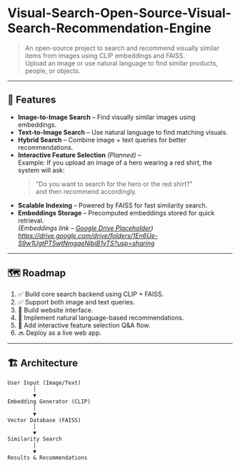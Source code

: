 # Visual-Search-Open-Source-Visual-Search-Recommendation-Engine
> An open-source project to search and recommend visually similar items from images using CLIP embeddings and FAISS.  
> Upload an image or use natural language to find similar products, people, or objects.

---

## 🚀 Features
- **Image-to-Image Search** – Find visually similar images using embeddings.
- **Text-to-Image Search** – Use natural language to find matching visuals.
- **Hybrid Search** – Combine image + text queries for better recommendations.
- **Interactive Feature Selection** *(Planned)* –  
  Example: If you upload an image of a hero wearing a red shirt, the system will ask:  
  > "Do you want to search for the hero or the red shirt?"  
  and then recommend accordingly.
- **Scalable Indexing** – Powered by FAISS for fast similarity search.
- **Embeddings Storage** – Precomputed embeddings stored for quick retrieval.  
  *(Embeddings link – [Google Drive Placeholder](#)) https://drive.google.com/drive/folders/1En6Ue-S9w1UgtPT5wtNmgqeNjbiB1vTS?usp=sharing*

---

## 🗺️ Roadmap
1. ✅ Build core search backend using CLIP + FAISS.
2. ✅ Support both image and text queries.
3. 🚧 Build website interface.
4. 🚧 Implement natural language-based recommendations.
5. 🚧 Add interactive feature selection Q&A flow.
6. 🔜 Deploy as a live web app.

---

## 🏗️ Architecture
```plaintext
User Input (Image/Text)
        │
        ▼
Embedding Generator (CLIP)
        │
        ▼
Vector Database (FAISS)
        │
        ▼
Similarity Search
        │
        ▼
Results & Recommendations



